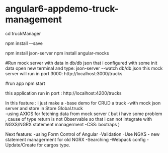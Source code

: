 # angular6-appdemo-truck-management

cd truckManager

npm install --save 

npm install json-server 
npm install angular-mocks

#Run mock server with data in db/db json that i configured with some init data
open new terminal and type:
json-server --watch db/db.json
this mock server will run in port 3000: http://localhost:3000/trucks

#run app
npm start

this application run in port  : http://localhost:4200/trucks

In this feature : i just make a 
-base demo for CRUD a truck 
-with mock json server and store in Store Global.truck  
-using AXIOS for fetching data from mock server ( but i have some problem , 
cause of type return is not Observable so that i can not integrate with
NGXS/NGRX statement managerment
-CSS: bootraps
)

Next feature:
-using Form Control of Angular
-Validation
-Use NGXS - new statement managerment for old NGRX
-Searching
-Webpack config
-Update/Create for cargos type.

